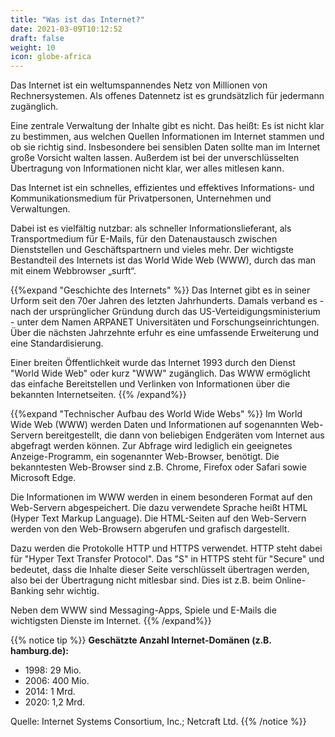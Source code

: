```yaml
---
title: "Was ist das Internet?"
date: 2021-03-09T10:12:52
draft: false
weight: 10
icon: globe-africa
---
```

Das Internet ist ein weltumspannendes Netz von Millionen von Rechnersystemen. Als offenes Datennetz ist es grundsätzlich für jedermann zugänglich.

Eine zentrale Verwaltung der Inhalte gibt es nicht. Das heißt: Es ist nicht klar zu bestimmen, aus welchen Quellen Informationen im Internet stammen und ob sie richtig sind. Insbesondere bei sensiblen Daten sollte man im Internet große Vorsicht walten lassen. Außerdem ist bei der unverschlüsselten Übertragung von Informationen nicht klar, wer alles mitlesen kann.

Das Internet ist ein schnelles, effizientes und effektives Informations- und Kommunikationsmedium für Privatpersonen, Unternehmen und Verwaltungen.

Dabei ist es vielfältig nutzbar: als schneller Informationslieferant, als Transportmedium für E-Mails, für den Datenaustausch zwischen Dienststellen und Geschäftspartnern und vieles mehr. Der wichtigste Bestandteil des Internets ist das World Wide Web (WWW), durch das man mit einem Webbrowser „surft“.

{{%expand "Geschichte des Internets" %}}
Das Internet gibt es in seiner Urform seit den 70er Jahren des letzten Jahrhunderts. Damals verband es - nach der ursprünglicher Gründung durch das US-Verteidigungsministerium - unter dem Namen ARPANET Universitäten und Forschungseinrichtungen. Über die nächsten Jahrzehnte erfuhr es eine umfassende Erweiterung und eine Standardisierung.

Einer breiten Öffentlichkeit wurde das Internet 1993 durch den Dienst "World Wide Web" oder kurz "WWW" zugänglich. Das WWW ermöglicht das einfache Bereitstellen und Verlinken von Informationen über die bekannten Internetseiten.
{{% /expand%}}

{{%expand "Technischer Aufbau des World Wide Webs" %}}
Im World Wide Web (WWW) werden Daten und Informationen auf sogenannten Web-Servern bereitgestellt, die dann von beliebigen Endgeräten vom Internet aus abgefragt werden können. Zur Abfrage wird lediglich ein geeignetes Anzeige-Programm, ein sogenannter Web-Browser, benötigt. Die bekanntesten Web-Browser sind z.B. Chrome, Firefox oder Safari sowie Microsoft Edge.

Die Informationen im WWW werden in einem besonderen Format auf den Web-Servern abgespeichert. Die dazu verwendete Sprache heißt HTML (Hyper Text Markup Language). Die HTML-Seiten auf den Web-Servern werden von den Web-Browsern abgerufen und grafisch dargestellt.

Dazu werden die Protokolle HTTP und HTTPS verwendet. HTTP steht dabei für "Hyper Text Transfer Protocol". Das "S" in HTTPS steht für "Secure" und bedeutet, dass die Inhalte dieser Seite verschlüsselt übertragen werden, also bei der Übertragung nicht mitlesbar sind. Dies ist z.B. beim Online-Banking sehr wichtig.

Neben dem WWW sind Messaging-Apps, Spiele und E-Mails die wichtigsten Dienste im Internet.
{{% /expand%}}

{{% notice tip %}}
**Geschätzte Anzahl Internet-Domänen (z.B. hamburg.de):**
- 1998: 29 Mio.
- 2006: 400 Mio.
- 2014: 1 Mrd.
- 2020: 1,2 Mrd.

Quelle: Internet Systems Consortium, Inc.; Netcraft Ltd.
{{% /notice %}}

